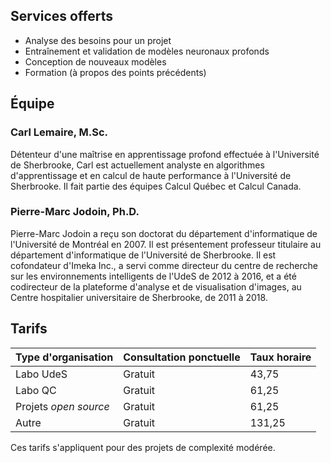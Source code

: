 ## Services offerts

* Analyse des besoins pour un projet
* Entraînement et validation de modèles neuronaux profonds
* Conception de nouveaux modèles
* Formation (à propos des points précédents)

## Équipe

### Carl Lemaire, M.Sc.
Détenteur d'une maîtrise en apprentissage profond effectuée à l'Université de Sherbrooke, Carl est actuellement analyste en algorithmes d'apprentissage et en calcul de haute performance à l'Université de Sherbrooke. Il fait partie des équipes Calcul Québec et Calcul Canada.

### Pierre-Marc Jodoin, Ph.D.
Pierre-Marc Jodoin a reçu son doctorat du département d'informatique de l'Université de Montréal en 2007. Il est présentement professeur titulaire au département d'informatique de l'Université de Sherbrooke. Il est cofondateur d'Imeka Inc., a servi comme directeur du centre de recherche sur les environnements intelligents de l'UdeS de 2012 à 2016, et a été codirecteur de la plateforme d'analyse et de visualisation d'images, au Centre hospitalier universitaire de Sherbrooke, de 2011 à 2018.

## Tarifs

| Type d'organisation | Consultation ponctuelle | Taux horaire |
|---------------------|-------------------------|--------------|
| Labo UdeS           | Gratuit                 | 43,75        |
| Labo QC             | Gratuit                 | 61,25        |
| Projets _open source_ | Gratuit               | 61,25        |
| Autre               | Gratuit                 | 131,25       |

Ces tarifs s'appliquent pour des projets de complexité modérée.
